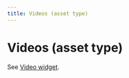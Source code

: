 ```yaml
---
title: Videos (asset type)
---
```


# Videos (asset type)


See [Video widget](../mc/widgets/video.md).
